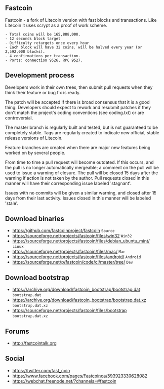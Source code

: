 ## Fastcoin

Fastcoin - a fork of Litecoin version with fast blocks and transactions. Like Litecoin it uses scrypt as a proof of work scheme.

	- Total coins will be 165,888,000.
	- 12 seconds block target
	- Difficulty retargets once every hour
	- Each block will have 32 coins, will be halved every year (or 2,592,000 blocks).
	- 4 confirmations per transaction.
	- Ports: connection 9526, RPC 9527.

## Development process

Developers work in their own trees, then submit pull requests when
they think their feature or bug fix is ready.

The patch will be accepted if there is broad consensus that it is a
good thing.  Developers should expect to rework and resubmit patches
if they don't match the project's coding conventions (see coding.txt)
or are controversial.

The master branch is regularly built and tested, but is not guaranteed
to be completely stable. Tags are regularly created to indicate new
official, stable release versions of Litecoin.

Feature branches are created when there are major new features being
worked on by several people.

From time to time a pull request will become outdated. If this occurs, and
the pull is no longer automatically mergeable; a comment on the pull will
be used to issue a warning of closure. The pull will be closed 15 days
after the warning if action is not taken by the author. Pull requests closed
in this manner will have their corresponding issue labeled 'stagnant'.

Issues with no commits will be given a similar warning, and closed after
15 days from their last activity. Issues closed in this manner will be 
labeled 'stale'. 

## Download binaries

* https://github.com/fastcoinproject/fastcoin `Source`
* https://sourceforge.net/projects/fastcoin/files/win32 `Win32`
* https://sourceforge.net/projects/fastcoin/files/debian_ubuntu_mint/ `Linux`
* https://sourceforge.net/projects/fastcoin/files/mac/ `Mac`
* https://sourceforge.net/projects/fastcoin/files/android/ `Android`
* https://sourceforge.net/p/fastcoin/code/ci/master/tree/ `Dev`

## Download bootstrap

* https://archive.org/download/fastcoin_bootstrap/bootstrap.dat `bootstrap.dat`
* https://archive.org/download/fastcoin_bootstrap/bootstrap.dat.xz `bootstrap.dat.xz`
* https://sourceforge.net/projects/fastcoin/files/bootstrap `bootstrap.dat.xz`

## Forums

* http://fastcointalk.org

## Social

* https://twitter.com/fast_coin
* https://www.facebook.com/pages/Fastcoinca/593923330628082
* https://webchat.freenode.net/?channels=#fastcoin



